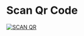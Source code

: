 
<h1>Scan Qr Code</b></h1>
 
<a href='https://B-oR.akashleo1.repl.co' target="_blank"><img alt='SCAN QR' src='https://img.shields.io/badge/Scan_qr-100000?style=for-the-badge&logo=scan&logoColor=white&labelColor=black&color=black'/></a>

 
